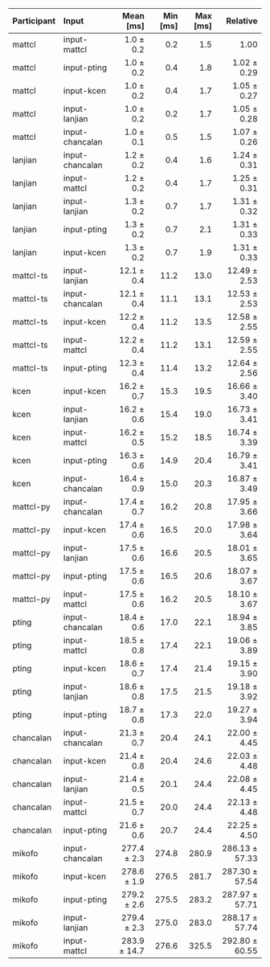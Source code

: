 | Participant | Input | Mean [ms] | Min [ms] | Max [ms] | Relative |
|:---|:---|---:|---:|---:|---:|
| mattcl | input-mattcl | 1.0 ± 0.2 | 0.2 | 1.5 | 1.00 |
| mattcl | input-pting | 1.0 ± 0.2 | 0.4 | 1.8 | 1.02 ± 0.29 |
| mattcl | input-kcen | 1.0 ± 0.2 | 0.4 | 1.7 | 1.05 ± 0.27 |
| mattcl | input-lanjian | 1.0 ± 0.2 | 0.2 | 1.7 | 1.05 ± 0.28 |
| mattcl | input-chancalan | 1.0 ± 0.1 | 0.5 | 1.5 | 1.07 ± 0.26 |
| lanjian | input-chancalan | 1.2 ± 0.2 | 0.4 | 1.6 | 1.24 ± 0.31 |
| lanjian | input-mattcl | 1.2 ± 0.2 | 0.4 | 1.7 | 1.25 ± 0.31 |
| lanjian | input-lanjian | 1.3 ± 0.2 | 0.7 | 1.7 | 1.31 ± 0.32 |
| lanjian | input-pting | 1.3 ± 0.2 | 0.7 | 2.1 | 1.31 ± 0.33 |
| lanjian | input-kcen | 1.3 ± 0.2 | 0.7 | 1.9 | 1.31 ± 0.33 |
| mattcl-ts | input-lanjian | 12.1 ± 0.4 | 11.2 | 13.0 | 12.49 ± 2.53 |
| mattcl-ts | input-chancalan | 12.1 ± 0.4 | 11.1 | 13.1 | 12.53 ± 2.53 |
| mattcl-ts | input-kcen | 12.2 ± 0.4 | 11.2 | 13.5 | 12.58 ± 2.55 |
| mattcl-ts | input-mattcl | 12.2 ± 0.4 | 11.2 | 13.1 | 12.59 ± 2.55 |
| mattcl-ts | input-pting | 12.3 ± 0.4 | 11.4 | 13.2 | 12.64 ± 2.56 |
| kcen | input-kcen | 16.2 ± 0.7 | 15.3 | 19.5 | 16.66 ± 3.40 |
| kcen | input-lanjian | 16.2 ± 0.6 | 15.4 | 19.0 | 16.73 ± 3.41 |
| kcen | input-mattcl | 16.2 ± 0.5 | 15.2 | 18.5 | 16.74 ± 3.39 |
| kcen | input-pting | 16.3 ± 0.6 | 14.9 | 20.4 | 16.79 ± 3.41 |
| kcen | input-chancalan | 16.4 ± 0.9 | 15.0 | 20.3 | 16.87 ± 3.49 |
| mattcl-py | input-chancalan | 17.4 ± 0.7 | 16.2 | 20.8 | 17.95 ± 3.66 |
| mattcl-py | input-kcen | 17.4 ± 0.6 | 16.5 | 20.0 | 17.98 ± 3.64 |
| mattcl-py | input-lanjian | 17.5 ± 0.6 | 16.6 | 20.5 | 18.01 ± 3.65 |
| mattcl-py | input-pting | 17.5 ± 0.6 | 16.5 | 20.6 | 18.07 ± 3.67 |
| mattcl-py | input-mattcl | 17.5 ± 0.6 | 16.2 | 20.5 | 18.10 ± 3.67 |
| pting | input-chancalan | 18.4 ± 0.6 | 17.0 | 22.1 | 18.94 ± 3.85 |
| pting | input-mattcl | 18.5 ± 0.8 | 17.4 | 22.1 | 19.06 ± 3.89 |
| pting | input-kcen | 18.6 ± 0.7 | 17.4 | 21.4 | 19.15 ± 3.90 |
| pting | input-lanjian | 18.6 ± 0.8 | 17.5 | 21.5 | 19.18 ± 3.92 |
| pting | input-pting | 18.7 ± 0.8 | 17.3 | 22.0 | 19.27 ± 3.94 |
| chancalan | input-chancalan | 21.3 ± 0.7 | 20.4 | 24.1 | 22.00 ± 4.45 |
| chancalan | input-kcen | 21.4 ± 0.8 | 20.4 | 24.6 | 22.03 ± 4.48 |
| chancalan | input-lanjian | 21.4 ± 0.5 | 20.1 | 24.4 | 22.08 ± 4.45 |
| chancalan | input-mattcl | 21.5 ± 0.7 | 20.0 | 24.4 | 22.13 ± 4.48 |
| chancalan | input-pting | 21.6 ± 0.6 | 20.7 | 24.4 | 22.25 ± 4.50 |
| mikofo | input-chancalan | 277.4 ± 2.3 | 274.8 | 280.9 | 286.13 ± 57.33 |
| mikofo | input-kcen | 278.6 ± 1.9 | 276.5 | 281.7 | 287.30 ± 57.54 |
| mikofo | input-pting | 279.2 ± 2.6 | 275.5 | 283.2 | 287.97 ± 57.71 |
| mikofo | input-lanjian | 279.4 ± 2.3 | 275.0 | 283.0 | 288.17 ± 57.74 |
| mikofo | input-mattcl | 283.9 ± 14.7 | 276.6 | 325.5 | 292.80 ± 60.55 |
